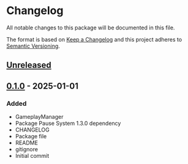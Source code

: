 # Changelog
All notable changes to this package will be documented in this file.

The format is based on [Keep a Changelog](http://keepachangelog.com/en/1.0.0/)
and this project adheres to [Semantic Versioning](http://semver.org/spec/v2.0.0.html).

## [Unreleased]

## [0.1.0] - 2025-01-01
### Added
- GameplayManager
- Package Pause System 1.3.0 dependency
- CHANGELOG
- Package file
- README
- gitignore
- Initial commit

[Unreleased]: https://github.com/1mbitshorde/GameplaySystem/compare/0.1.0...main
[0.1.0]: https://github.com/1mbitshorde/GameplaySystem/tree/0.1.0/